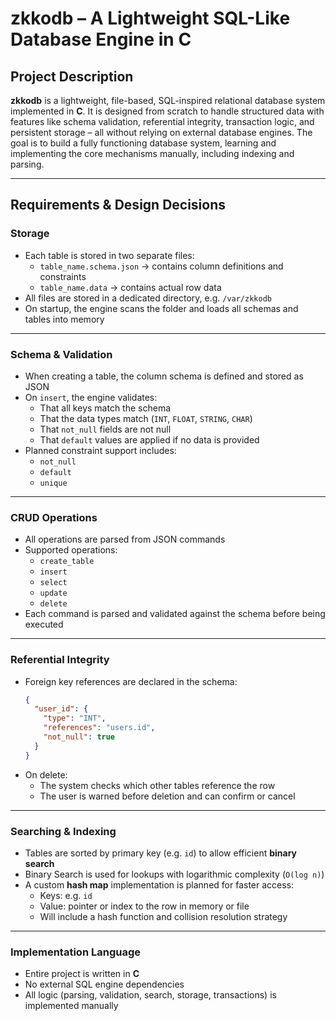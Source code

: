 # zkkodb – A Lightweight SQL-Like Database Engine in C

## Project Description

**zkkodb** is a lightweight, file-based, SQL-inspired relational database system implemented in **C**. It is designed from scratch to handle structured data with features like schema validation, referential integrity, transaction logic, and persistent storage – all without relying on external database engines. The goal is to build a fully functioning database system, learning and implementing the core mechanisms manually, including indexing and parsing.

---

## Requirements & Design Decisions

### Storage
- Each table is stored in two separate files:
  - `table_name.schema.json` → contains column definitions and constraints
  - `table_name.data` → contains actual row data
- All files are stored in a dedicated directory, e.g. `/var/zkkodb`
- On startup, the engine scans the folder and loads all schemas and tables into memory

---

### Schema & Validation
- When creating a table, the column schema is defined and stored as JSON
- On `insert`, the engine validates:
  - That all keys match the schema
  - That the data types match (`INT`, `FLOAT`, `STRING`, `CHAR`)
  - That `not_null` fields are not null
  - That `default` values are applied if no data is provided
- Planned constraint support includes:
  - `not_null`
  - `default`
  - `unique`

---

### CRUD Operations
- All operations are parsed from JSON commands
- Supported operations:
  - `create_table`
  - `insert`
  - `select`
  - `update`
  - `delete`
- Each command is parsed and validated against the schema before being executed

---

### Referential Integrity
- Foreign key references are declared in the schema:
  ```json
  {
    "user_id": {
      "type": "INT",
      "references": "users.id",
      "not_null": true
    }
  }
  ```
- On delete:
  - The system checks which other tables reference the row
  - The user is warned before deletion and can confirm or cancel

---

### Searching & Indexing
- Tables are sorted by primary key (e.g. `id`) to allow efficient **binary search**
- Binary Search is used for lookups with logarithmic complexity (`O(log n)`)
- A custom **hash map** implementation is planned for faster access:
  - Keys: e.g. `id`
  - Value: pointer or index to the row in memory or file
  - Will include a hash function and collision resolution strategy

---

### Implementation Language
- Entire project is written in **C**
- No external SQL engine dependencies
- All logic (parsing, validation, search, storage, transactions) is implemented manually

